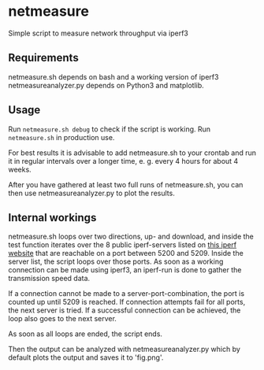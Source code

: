 # netmeasure
Simple script to measure network throughput via iperf3

## Requirements
netmeasure.sh depends on bash and a working version of iperf3
netmeasureanalyzer.py depends on Python3 and matplotlib.

## Usage
Run ``netmeasure.sh debug`` to check if the script is working. Run
``netmeasure.sh`` in production use.

For best results it is advisable to add netmeasure.sh to your crontab and run it
in regular intervals over a longer time, e. g. every 4 hours for about 4 weeks.

After you have gathered at least two full runs of netmeasure.sh, you can then
use netmeasureanalyzer.py to plot the results.

## Internal workings
netmeasure.sh loops over two directions, up- and download, and inside the test
function iterates over the 8 public iperf-servers listed on [this iperf
website](https://iperf.fr/iperf-servers.php) that are reachable on a port
between 5200 and 5209. Inside the server list, the script loops over those
ports. As soon as a working connection can be made using iperf3, an iperf-run is
done to gather the transmission speed data.

If a connection cannot be made to a server-port-combination, the port is counted
up until 5209 is reached. If connection attempts fail for all ports, the next
server is tried. If a successful connection can be achieved, the loop also goes
to the next server.

As soon as all loops are ended, the script ends.

Then the output can be analyzed with netmeasureanalyzer.py which by default
plots the output and saves it to 'fig.png'.
